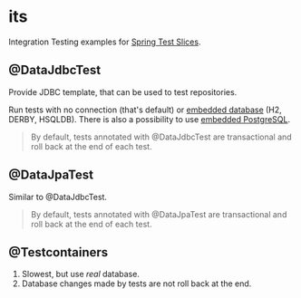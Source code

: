 # its

Integration Testing examples for [Spring Test Slices].

## @DataJdbcTest

Provide JDBC template, that can be used to test repositories.

Run tests with no connection (that's default) or [embedded database] (H2, DERBY, HSQLDB).
There is also a possibility to use [embedded PostgreSQL].

> By default, tests annotated with @DataJdbcTest are transactional and roll back at the end of each test.

## @DataJpaTest

Similar to @DataJdbcTest.

> By default, tests annotated with @DataJpaTest are transactional and roll back at the end of each test.

## @Testcontainers

1. Slowest, but use *real* database.
2. Database changes made by tests are not roll back at the end.

[Spring Test Slices]: https://www.baeldung.com/spring-tests#5-using-test-slices
[embedded database]: https://github.com/spring-projects/spring-boot/blob/main/spring-boot-project/spring-boot/src/main/java/org/springframework/boot/jdbc/EmbeddedDatabaseConnection.java
[embedded PostgreSQL]: https://stackoverflow.com/a/49011982
